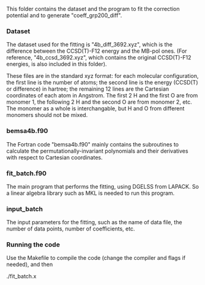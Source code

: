 This folder contains the dataset and the program to fit the correction potential and to generate "coeff_grp200_diff".

### Dataset
The dataset used for the fitting is "4b_diff_3692.xyz", which is the difference between the CCSD(T)-F12 energy and the MB-pol ones. (For reference, "4b_ccsd_3692.xyz", which contains the original CCSD(T)-F12 energies, is also included in this folder).

These files are in the standard xyz format: for each molecular configuration, the first line is the number of atoms; the second line is the energy (CCSD(T) or difference) in hartree; the remaining 12 lines are the Cartesian coordinates of each atom in Angstrom. The first 2 H and the first O are from monomer 1, the following 2 H and the second O are from monomer 2, etc. The monomer as a whole is interchangable, but H and O from different monomers should not be mixed.

### bemsa4b.f90
The Fortran code "bemsa4b.f90" mainly contains the subroutines to calculate the permutationally-invariant polynomials and their derivatives with respect to Cartesian coordinates.

### fit_batch.f90
The main program that performs the fitting, using DGELSS from LAPACK. So a linear algebra library such as MKL is needed to run this program.

### input_batch
The input parameters for the fitting, such as the name of data file, the number of data points, number of coefficients, etc.

### Running the code
Use the Makefile to compile the code (change the compiler and flags if needed), and then

./fit_batch.x
